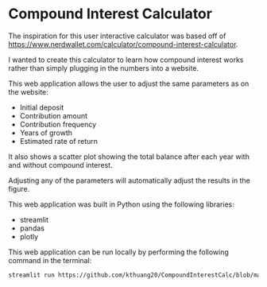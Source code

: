 # Compound Interest Calculator

The inspiration for this user interactive calculator was based off of https://www.nerdwallet.com/calculator/compound-interest-calculator. 

I wanted to create this calculator to learn how compound interest works rather than simply plugging in the numbers into a website.

This web application allows the user to adjust the same parameters as on the website:
* Initial deposit
* Contribution amount
* Contribution frequency
* Years of growth
* Estimated rate of return

It also shows a scatter plot showing the total balance after each year with and without compound interest.

Adjusting any of the parameters will automatically adjust the results in the figure.

This web application was built in Python using the following libraries:
* streamlit 
* pandas
* plotly

This web application can be run locally by performing the following command in the terminal:
```bash
streamlit run https://github.com/kthuang20/CompoundInterestCalc/blob/master/interest_calc.py
```